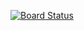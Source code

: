 [![Board Status](https://dev.azure.com/VGaraba/2f45c7ca-819f-477b-a388-bb430ce44a15/9807f194-35fc-4006-80d3-8d0d8af2c7d0/_apis/work/boardbadge/5ead1fc5-90ae-4808-80f3-a5d138921545)](https://dev.azure.com/VGaraba/2f45c7ca-819f-477b-a388-bb430ce44a15/_boards/board/t/9807f194-35fc-4006-80d3-8d0d8af2c7d0/Microsoft.RequirementCategory)